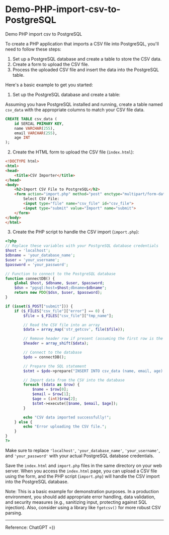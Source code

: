 # Demo-PHP-import-csv-to-PostgreSQL
Demo PHP import csv to PostgreSQL

To create a PHP application that imports a CSV file into PostgreSQL, you'll need to follow these steps:

1. Set up a PostgreSQL database and create a table to store the CSV data.
2. Create a form to upload the CSV file.
3. Process the uploaded CSV file and insert the data into the PostgreSQL table.

Here's a basic example to get you started:

1. Set up the PostgreSQL database and create a table:

Assuming you have PostgreSQL installed and running, create a table named `csv_data` with the appropriate columns to match your CSV file data.

```sql
CREATE TABLE csv_data (
    id SERIAL PRIMARY KEY,
    name VARCHAR(255),
    email VARCHAR(255),
    age INT
);
```

2. Create the HTML form to upload the CSV file (`index.html`):

```html
<!DOCTYPE html>
<html>
<head>
    <title>CSV Importer</title>
</head>
<body>
    <h2>Import CSV File to PostgreSQL</h2>
    <form action="import.php" method="post" enctype="multipart/form-data">
        Select CSV File:
        <input type="file" name="csv_file" id="csv_file">
        <input type="submit" value="Import" name="submit">
    </form>
</body>
</html>
```

3. Create the PHP script to handle the CSV import (`import.php`):

```php
<?php
// Replace these variables with your PostgreSQL database credentials
$host = 'localhost';
$dbname = 'your_database_name';
$user = 'your_username';
$password = 'your_password';

// Function to connect to the PostgreSQL database
function connectDB() {
    global $host, $dbname, $user, $password;
    $dsn = "pgsql:host=$host;dbname=$dbname";
    return new PDO($dsn, $user, $password);
}

if (isset($_POST["submit"])) {
    if ($_FILES["csv_file"]["error"] == 0) {
        $file = $_FILES["csv_file"]["tmp_name"];

        // Read the CSV file into an array
        $data = array_map('str_getcsv', file($file));

        // Remove header row if present (assuming the first row is the header)
        $header = array_shift($data);

        // Connect to the database
        $pdo = connectDB();

        // Prepare the SQL statement
        $stmt = $pdo->prepare("INSERT INTO csv_data (name, email, age) VALUES (?, ?, ?)");

        // Import data from the CSV into the database
        foreach ($data as $row) {
            $name = $row[0];
            $email = $row[1];
            $age = (int)$row[2];
            $stmt->execute([$name, $email, $age]);
        }

        echo "CSV data imported successfully!";
    } else {
        echo "Error uploading the CSV file.";
    }
}
?>
```

Make sure to replace `'localhost'`, `'your_database_name'`, `'your_username'`, and `'your_password'` with your actual PostgreSQL database credentials.

Save the `index.html` and `import.php` files in the same directory on your web server. When you access the `index.html` page, you can upload a CSV file using the form, and the PHP script (`import.php`) will handle the CSV import into the PostgreSQL database.

Note: This is a basic example for demonstration purposes. In a production environment, you should add appropriate error handling, data validation, and security measures (e.g., sanitizing input, protecting against SQL injection). Also, consider using a library like `fgetcsv()` for more robust CSV parsing.

---

Reference: ChatGPT =))
